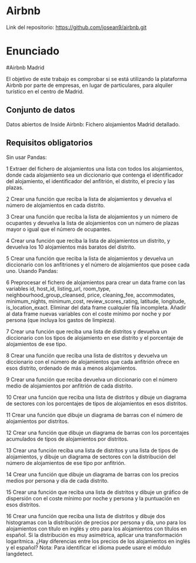 # Airbnb
Link del repositorio: https://github.com/josean9/airbnb.git
# Enunciado

#Airbnb Madrid

El objetivo de este trabajo es comprobar si se está utilizando la plataforma Airbnb por parte de empresas, en lugar de particulares, para alquiler turístico en el centro de Madrid.

## Conjunto de datos

Datos abiertos de Inside Airbnb: Fichero alojamientos Madrid detallado.

## Requisitos obligatorios

Sin usar Pandas:

1 Extraer del fichero de alojamientos una lista con todos los alojamientos, donde cada alojamiento sea un diccionario que contenga el identificador del alojamiento, el identificador del anfitrión, el distrito, el precio y las plazas.

2 Crear una función que reciba la lista de alojamientos y devuelva el número de alojamientos en cada distrito.

3 Crear una función que reciba la lista de alojamientos y un número de ocupantes y devuelva la lista de alojamientos con un número de plazas mayor o igual que el número de ocupantes.

4 Crear una función que reciba la lista de alojamientos un distrito, y devuelva los 10 alojamientos más baratos del distrito.

5 Crear una función que reciba la lista de alojamientos y devuelva un diccionario con los anfitriones y el número de alojamientos que posee cada uno.
Usando Pandas:

6 Preprocesar el fichero de alojamientos para crear un data frame con las variables id, host_id, listing_url, room_type, neighbourhood_group_cleansed, price, cleaning_fee, accommodates, minimum_nights, minimum_cost, review_scores_rating, latitude, longitude, is_location_exact. Eliminar del data frame cualquier fila incompleta. Añadir al data frame nuevas variables con el coste mínimo por noche y por persona (que incluya los gastos de limpieza).

7 Crear una función que reciba una lista de distritos y devuelva un diccionario con los tipos de alojamiento en ese distrito y el porcentaje de alojamientos de ese tipo.

8 Crear una función que reciba una lista de distritos y devuelva un diccionario con el número de alojamientos que cada anfitrión ofrece en esos distrito, ordenado de más a menos alojamientos.

9 Crear una función que reciba devuelva un diccionario con el número medio de alojamientos por anfitrión de cada distrito.

10 Crear una función que reciba una lista de distritos y dibuje un diagrama de sectores con los porcentajes de tipos de alojamientos en esos distritos.

11 Crear una función que dibuje un diagrama de barras con el número de alojamientos por distritos.

12 Crear una función que dibuje un diagrama de barras con los porcentajes acumulados de tipos de alojamientos por distritos.

13 Crear una función reciba una lista de distritos y una lista de tipos de alojamientos, y dibuje un diagrama de sectores con la distribución del número de alojamientos de ese tipo por anfitrión.

14 Crear una función que dibuje un diagrama de barras con los precios medios por persona y día de cada distrito.

15 Crear una función que reciba una lista de distritos y dibuje un gráfico de dispersión con el coste mínimo por noche y persona y la puntuación en esos distritos.

16 Crear una función que reciba una lista de distritos y dibuje dos histogramas con la distribución de precios por persona y día, uno para los alojamientos con título en inglés y otro para los alojamientos con títulos en español. Si la distribución es muy asimétrica, aplicar una transformación logarítmica. ¿Hay diferencias entre los precios de los alojamientos en inglés y el español? Nota: Para identificar el idioma puede usare el módulo langdetect.
